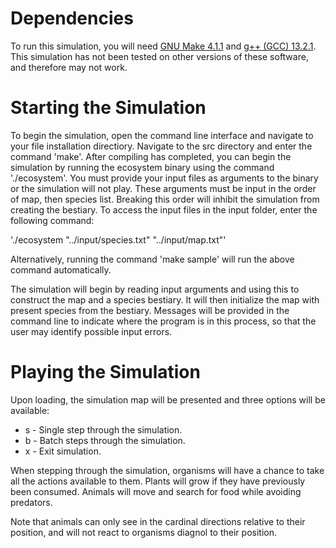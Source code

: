 # Dependencies

To run this simulation, you will need [GNU Make 4.1.1](https://www.gnu.org/software/software.html) and [g++ (GCC) 13.2.1](https://gcc.gnu.org/). This simulation has not been tested on other versions of these software, and therefore may not work.

# Starting the Simulation

To begin the simulation, open the command line interface and navigate to your file installation directiory.
Navigate to the src directory and enter the command 'make'.
After compiling has completed, you can begin the simulation by running the ecosystem binary using the command './ecosystem'.
You must provide your input files as arguments to the binary or the simulation will not play. These arguments must be input in the order of map, then species list. Breaking this order will inhibit the simulation from creating the bestiary. To access the input files in the input folder, enter the following command:

'./ecosystem "../input/species.txt" "../input/map.txt"'

Alternatively, running the command 'make sample' will run the above command automatically.

The simulation will begin by reading input arguments and using this to construct the map and a species bestiary. It will then initialize the map with present species from the bestiary. Messages will be provided in the command line to indicate where the program is in this process, so that the user may identify possible input errors.


# Playing the Simulation

Upon loading, the simulation map will be presented and three options will be available:
* s - Single step through the simulation.
* b - Batch steps through the simulation.
* x - Exit simulation.

When stepping through the simulation, organisms will have a chance to take all the actions available to them.
Plants will grow if they have previously been consumed.
Animals will move and search for food while avoiding predators.

Note that animals can only see in the cardinal directions relative to their position, and will not react to organisms diagnol to their position.
